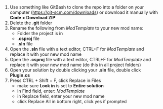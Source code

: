 1. Use something like GitBash to clone the repo into a folder on your computer (https://git-scm.com/downloads) or download it manually with **Code > Download ZIP**
2. Delete the **.git** folder
3. Rename the following from _ModTemplate_ to your new mod name:
    * Folder the project is in
    * **.csproj** file
    * **.sln** file
4. Open the **.sln** file with a text editor, CTRL+F for _ModTemplate_ and replace it with your new mod name
5. Open the **.csproj** file with a text editor, CTRL+F for _ModTemplate_ and replace it with your new mod name (do this in all project folders)
6. Open your solution by double clicking your **.sln** file, double click **Plugin.cs**
7. Press CTRL + Shift + F, click Replace in Files
    * make sure **Look in** is set to **Entire solution**
    * in Find field, enter: _ModTemplate_
    * in Replace field, enter your new mod name
    * click Replace All in bottom right, click yes if prompted
